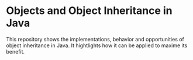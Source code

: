 # Objects and Object Inheritance in Java #

This repository shows the implementations, behavior and opportunities of object inheritance in Java.
It hightlights how it can be applied to maxime its benefit.



